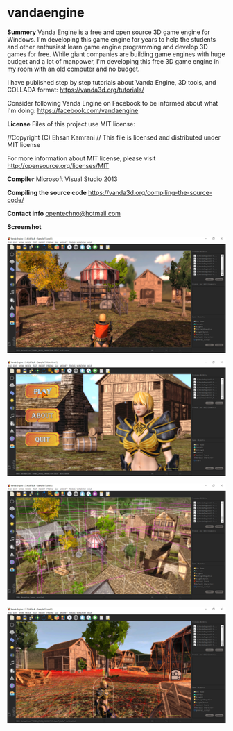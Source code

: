 # vandaengine
**Summery**
Vanda Engine is a free and open source 3D game engine for Windows. I'm developing this game engine for years to help the students and other enthusiast learn game engine programming and develop 3D games for free. While giant companies are building game engines with huge budget and a lot of manpower, I'm developing this free 3D game engine in my room with an old computer and no budget. 

I have published step by step tutorials about Vanda Engine, 3D tools, and COLLADA format:
https://vanda3d.org/tutorials/

Consider following Vanda Engine on Facebook to be informed about what I'm doing:
https://facebook.com/vandaengine

**License**
Files of this project use MIT license:

//Copyright (C) Ehsan Kamrani
//
This file is licensed and distributed under MIT license

For more information about MIT license, please visit http://opensource.org/licenses/MIT

**Compiler**
Microsoft Visual Studio 2013

**Compiling the source code**
https://vanda3d.org/compiling-the-source-code/

**Contact info**
opentechno@hotmail.com

**Screenshot**

![alt text](screenshots/image1.JPG "screenshot 1")

![alt text](screenshots/image2.JPG "screenshot 2")

![alt text](screenshots/image3.JPG "screenshot 3")

![alt text](screenshots/image4.jpg "screenshot 4")



